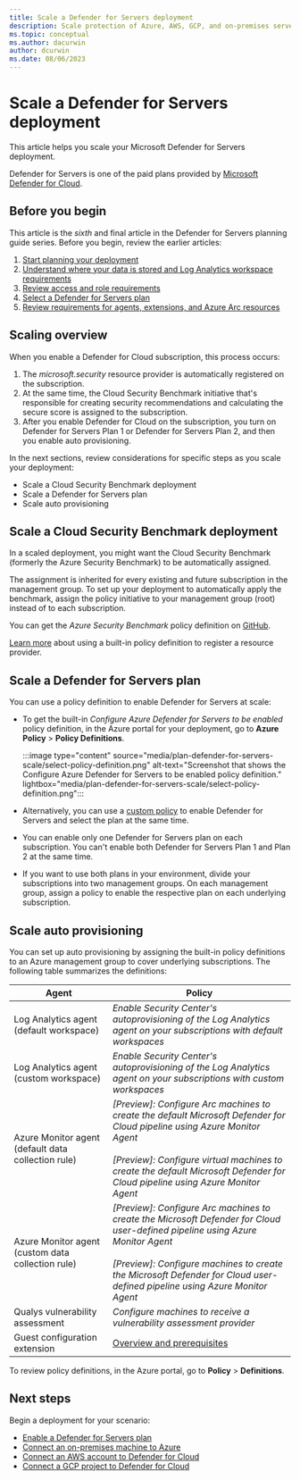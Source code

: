 ```yaml
---
title: Scale a Defender for Servers deployment 
description: Scale protection of Azure, AWS, GCP, and on-premises servers by using Microsoft Defender for Servers.
ms.topic: conceptual
ms.author: dacurwin
author: dcurwin
ms.date: 08/06/2023
---
```

# Scale a Defender for Servers deployment

This article helps you scale your Microsoft Defender for Servers deployment.

Defender for Servers is one of the paid plans provided by [Microsoft Defender for Cloud](defender-for-cloud-introduction.md).

## Before you begin

This article is the *sixth* and final article in the Defender for Servers planning guide series. Before you begin, review the earlier articles:

1. [Start planning your deployment](plan-defender-for-servers.md)
1. [Understand where your data is stored and Log Analytics workspace requirements](plan-defender-for-servers-data-workspace.md)
1. [Review access and role requirements](plan-defender-for-servers-roles.md)
1. [Select a Defender for Servers plan](plan-defender-for-servers-select-plan.md)
1. [Review requirements for agents, extensions, and Azure Arc resources](plan-defender-for-servers-agents.md)

## Scaling overview

When you enable a Defender for Cloud subscription, this process occurs:

1. The *microsoft.security* resource provider is automatically registered on the subscription.
1. At the same time, the Cloud Security Benchmark initiative that's responsible for creating security recommendations and calculating the secure score is assigned to the subscription.
1. After you enable Defender for Cloud on the subscription, you turn on Defender for Servers Plan 1 or Defender for Servers Plan 2, and then you enable auto provisioning.

In the next sections, review considerations for specific steps as you scale your deployment:

- Scale a Cloud Security Benchmark deployment
- Scale a Defender for Servers plan
- Scale auto provisioning

## Scale a Cloud Security Benchmark deployment

In a scaled deployment, you might want the Cloud Security Benchmark (formerly the Azure Security Benchmark) to be automatically assigned.

The assignment is inherited for every existing and future subscription in the management group. To set up your deployment to automatically apply the benchmark, assign the policy initiative to your management group (root) instead of to each subscription.

You can get the *Azure Security Benchmark* policy definition on [GitHub](https://github.com/Azure/azure-policy/blob/master/built-in-policies/policySetDefinitions/Security%20Center/AzureSecurityCenter.json).

[Learn more](onboard-management-group.md) about using a built-in policy definition to register a resource provider.

## Scale a Defender for Servers plan

You can use a policy definition to enable Defender for Servers at scale:

- To get the built-in *Configure Azure Defender for Servers to be enabled* policy definition, in the Azure portal for your deployment, go to **Azure Policy** > **Policy Definitions**.

    :::image type="content" source="media/plan-defender-for-servers-scale/select-policy-definition.png" alt-text="Screenshot that shows the Configure Azure Defender for Servers to be enabled policy definition." lightbox="media/plan-defender-for-servers-scale/select-policy-definition.png":::    

- Alternatively, you can use a [custom policy](https://github.com/Azure/Microsoft-Defender-for-Cloud/tree/main/Policy/Enable%20Defender%20for%20Servers%20plans) to enable Defender for Servers and select the plan at the same time.
- You can enable only one Defender for Servers plan on each subscription. You can't enable both Defender for Servers Plan 1 and Plan 2 at the same time.
- If you want to use both plans in your environment, divide your subscriptions into two management groups. On each management group, assign a policy to enable the respective plan on each underlying subscription.

## Scale auto provisioning

You can set up auto provisioning by assigning the built-in policy definitions to an Azure management group to cover underlying subscriptions. The following table summarizes the definitions:

Agent | Policy
---  | ---
Log Analytics agent (default workspace) | *Enable Security Center's autoprovisioning of the Log Analytics agent on your subscriptions with default workspaces*
Log Analytics agent (custom workspace) | *Enable Security Center's autoprovisioning of the Log Analytics agent on your subscriptions with custom workspaces*
Azure Monitor agent (default data collection rule) | *[Preview]: Configure Arc machines to create the default Microsoft Defender for Cloud pipeline using Azure Monitor Agent*<br/><br/> *[Preview]: Configure virtual machines to create the default Microsoft Defender for Cloud pipeline using Azure Monitor Agent*
Azure Monitor agent (custom data collection rule) | *[Preview]: Configure Arc machines to create the Microsoft Defender for Cloud user-defined pipeline using Azure Monitor Agent*<br/><br/> *[Preview]: Configure machines to create the Microsoft Defender for Cloud user-defined pipeline using Azure Monitor Agent*
Qualys vulnerability assessment | *Configure machines to receive a vulnerability assessment provider*
Guest configuration extension | [Overview and prerequisites](../virtual-machines/extensions/guest-configuration.md)

To review policy definitions, in the Azure portal, go to **Policy** > **Definitions**.

## Next steps

Begin a deployment for your scenario:

- [Enable a Defender for Servers plan](enable-enhanced-security.md)
- [Connect an on-premises machine to Azure](quickstart-onboard-aws.md)
- [Connect an AWS account to Defender for Cloud](quickstart-onboard-aws.md)
- [Connect a GCP project to Defender for Cloud](quickstart-onboard-gcp.md)

